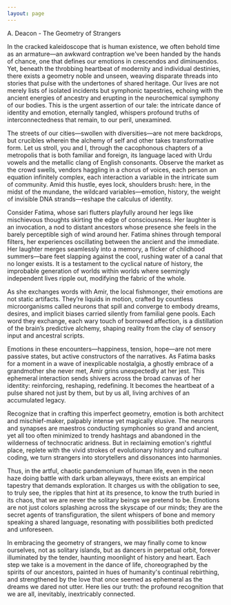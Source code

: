 ```yaml
---
layout: page
---
```

A. Deacon - The Geometry of Strangers

In the cracked kaleidoscope that is human existence, we often behold time as an armature—an awkward contraption we've been handed by the hands of chance, one that defines our emotions in crescendos and diminuendos. Yet, beneath the throbbing heartbeat of modernity and individual destinies, there exists a geometry noble and unseen, weaving disparate threads into stories that pulse with the undertones of shared heritage. Our lives are not merely lists of isolated incidents but symphonic tapestries, echoing with the ancient energies of ancestry and erupting in the neurochemical symphony of our bodies. This is the urgent assertion of our tale: the intricate dance of identity and emotion, eternally tangled, whispers profound truths of interconnectedness that remain, to our peril, unexamined.

The streets of our cities—swollen with diversities—are not mere backdrops, but crucibles wherein the alchemy of self and other takes transformative form. Let us stroll, you and I, through the cacophonous chapters of a metropolis that is both familiar and foreign, its language laced with Urdu vowels and the metallic clang of English consonants. Observe the market as the crowd swells, vendors haggling in a chorus of voices, each person an equation infinitely complex, each interaction a variable in the intricate sum of community. Amid this hustle, eyes lock, shoulders brush: here, in the midst of the mundane, the wildcard variables—emotion, history, the weight of invisible DNA strands—reshape the calculus of identity.

Consider Fatima, whose sari flutters playfully around her legs like mischievous thoughts skirting the edge of consciousness. Her laughter is an invocation, a nod to distant ancestors whose presence she feels in the barely perceptible sigh of wind around her. Fatima shines through temporal filters, her experiences oscillating between the ancient and the immediate. Her laughter merges seamlessly into a memory, a flicker of childhood summers—bare feet slapping against the cool, rushing water of a canal that no longer exists. It is a testament to the cyclical nature of history, the improbable generation of worlds within worlds where seemingly independent lives ripple out, modifying the fabric of the whole.

As she exchanges words with Amir, the local fishmonger, their emotions are not static artifacts. They’re liquids in motion, crafted by countless microorganisms called neurons that spill and converge to embody dreams, desires, and implicit biases carried silently from familial gene pools. Each word they exchange, each wary touch of borrowed affection, is a distillation of the brain’s predictive alchemy, shaping reality from the clay of sensory input and ancestral scripts.

Emotions in these encounters—happiness, tension, hope—are not mere passive states, but active constructors of the narratives. As Fatima basks for a moment in a wave of inexplicable nostalgia, a ghostly embrace of a grandmother she never met, Amir grins unexpectedly at her jest. This ephemeral interaction sends shivers across the broad canvas of her identity: reinforcing, reshaping, redefining. It becomes the heartbeat of a pulse shared not just by them, but by us all, living archives of an accumulated legacy.

Recognize that in crafting this imperfect geometry, emotion is both architect and mischief-maker, palpably intense yet magically elusive. The neurons and synapses are maestros conducting symphonies so grand and ancient, yet all too often minimized to trendy hashtags and abandoned in the wilderness of technocratic aridness. But in reclaiming emotion's rightful place, replete with the vivid strokes of evolutionary history and cultural coding, we turn strangers into storytellers and dissonances into harmonies.

Thus, in the artful, chaotic pandemonium of human life, even in the neon haze doing battle with dark urban alleyways, there exists an empirical tapestry that demands exploration. It charges us with the obligation to see, to truly see, the ripples that hint at its presence, to know the truth buried in its chaos, that we are never the solitary beings we pretend to be. Emotions are not just colors splashing across the skyscape of our minds; they are the secret agents of transfiguration, the silent whispers of bone and memory speaking a shared language, resonating with possibilities both predicted and unforeseen.

In embracing the geometry of strangers, we may finally come to know ourselves, not as solitary islands, but as dancers in perpetual orbit, forever illuminated by the tender, haunting moonlight of history and heart. Each step we take is a movement in the dance of life, choreographed by the spirits of our ancestors, painted in hues of humanity's continual rebirthing, and strengthened by the love that once seemed as ephemeral as the dreams we dared not utter. Here lies our truth: the profound recognition that we are all, inevitably, inextricably connected.